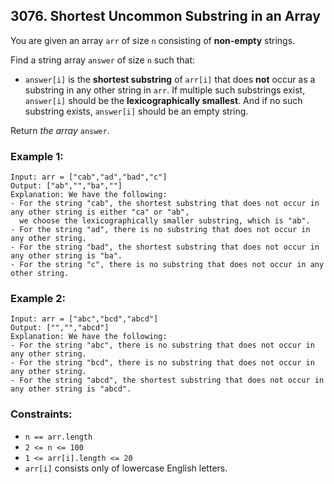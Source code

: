 ## 3076. Shortest Uncommon Substring in an Array

You are given an array ```arr``` of size ```n``` consisting of **non-empty** strings.

Find a string array ```answer``` of size ```n``` such that:

* ```answer[i]``` is the **shortest substring** of ```arr[i]``` that does **not** occur as a substring in any other string in ```arr```. If multiple such substrings exist, ```answer[i]``` should be the **lexicographically smallest**. And if no such substring exists, ```answer[i]``` should be an empty string.

Return *the array* ```answer```.

### Example 1:
```
Input: arr = ["cab","ad","bad","c"]
Output: ["ab","","ba",""]
Explanation: We have the following:
- For the string "cab", the shortest substring that does not occur in any other string is either "ca" or "ab",
  we choose the lexicographically smaller substring, which is "ab".
- For the string "ad", there is no substring that does not occur in any other string.
- For the string "bad", the shortest substring that does not occur in any other string is "ba".
- For the string "c", there is no substring that does not occur in any other string.
```
### Example 2:
```
Input: arr = ["abc","bcd","abcd"]
Output: ["","","abcd"]
Explanation: We have the following:
- For the string "abc", there is no substring that does not occur in any other string.
- For the string "bcd", there is no substring that does not occur in any other string.
- For the string "abcd", the shortest substring that does not occur in any other string is "abcd".
```

### Constraints:

* ```n == arr.length```
* ```2 <= n <= 100```
* ```1 <= arr[i].length <= 20```
* ```arr[i]``` consists only of lowercase English letters.